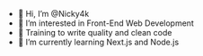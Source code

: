 - 👋 Hi, I’m @Nicky4k
- 👀 I’m interested in Front-End Web Development
- 🌷 Training to write quality and clean code
- 🌱 I’m currently learning Next.js and Node.js

<!---
Nicky4k/Nicky4k is a ✨ special ✨ repository because its `README.md` (this file) appears on your GitHub profile.
You can click the Preview link to take a look at your changes.
--->
